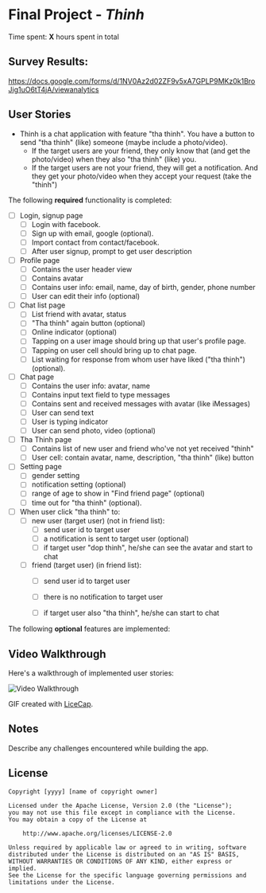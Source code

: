 # Final Project - *Thinh*

Time spent: **X** hours spent in total

## Survey Results:
https://docs.google.com/forms/d/1NV0Az2d02ZF9v5xA7GPLP9MKz0k1BroJig1uO6tT4jA/viewanalytics

## User Stories

+ Thinh is a chat application with feature "tha thinh". You have a button to send "tha thinh" (like) someone (maybe include a photo/video).
   + If the target users are your friend, they only know that (and get the photo/video) when they also "tha thinh" (like) you.
   + If the target users are not your friend, they will get a notification. And they get your photo/video when they accept your request (take the "thinh")


The following **required** functionality is completed:

- [ ] Login, signup page
   - [ ] Login with facebook.
   - [ ] Sign up with email, google (optional).
   - [ ] Import contact from contact/facebook.
   - [ ] After user signup, prompt to get user description
- [ ] Profile page
   - [ ] Contains the user header view
   - [ ] Contains avatar
   - [ ] Contains user info: email, name, day of birth, gender, phone number
   - [ ] User can edit their info (optional)
- [ ] Chat list page
   - [ ] List friend with avatar, status
   - [ ] "Tha thinh" again button (optional)
   - [ ] Online indicator (optional)
   - [ ] Tapping on a user image should bring up that user's profile page.
   - [ ] Tapping on user cell should bring up to chat page.
   - [ ] List waiting for response from whom user have liked ("tha thinh") (optional).
- [ ] Chat page
   - [ ] Contains the user info: avatar, name
   - [ ] Contains input text field to type messages
   - [ ] Contains sent and received messages with avatar (like iMessages)
   - [ ] User can send text
   - [ ] User is typing indicator
   - [ ] User can send photo, video (optional)
- [ ] Tha Thinh page
   - [ ] Contains list of new user and friend who've not yet received "thinh"
   - [ ] User cell: contain avatar, name, description, "tha thinh" (like) button
- [ ] Setting page
   - [ ] gender setting
   - [ ] notification setting (optional)
   - [ ] range of age to show in "Find friend page" (optional)
   - [ ] time out for "tha thinh" (optional).
- [ ] When user click "tha thinh" to:
   - [ ] new user (target user) (not in friend list):
      - [ ] send user id to target user
      - [ ] a notification is sent to target user (optional)
      - [ ] if target user "dop thinh", he/she can see the avatar and start to chat
   - [ ] friend (target user) (in friend list):
      - [ ] send user id to target user
      - [ ] there is no notification to target user
      - [ ] if target user also "tha thinh", he/she can start to chat


The following **optional** features are implemented:

## Video Walkthrough

Here's a walkthrough of implemented user stories:

<img src='http://i.imgur.com/link/to/your/gif/file.gif' title='Video Walkthrough' width='' alt='Video Walkthrough' />

GIF created with [LiceCap](http://www.cockos.com/licecap/).

## Notes

Describe any challenges encountered while building the app.

## License

    Copyright [yyyy] [name of copyright owner]

    Licensed under the Apache License, Version 2.0 (the "License");
    you may not use this file except in compliance with the License.
    You may obtain a copy of the License at

        http://www.apache.org/licenses/LICENSE-2.0

    Unless required by applicable law or agreed to in writing, software
    distributed under the License is distributed on an "AS IS" BASIS,
    WITHOUT WARRANTIES OR CONDITIONS OF ANY KIND, either express or implied.
    See the License for the specific language governing permissions and
    limitations under the License.
